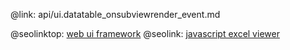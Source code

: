 @link: api/ui.datatable_onsubviewrender_event.md

@seolinktop: [web ui framework](https://webix.com)
@seolink: [javascript excel viewer](https://webix.com/widget/excel_viewer/)